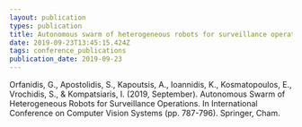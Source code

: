 ```yaml
---
layout: publication
types: publication
title: Autonomous swarm of heterogeneous robots for surveillance operations
date: 2019-09-23T13:45:15.424Z
tags: conference_publications
publication_date: 2019-09-23
---
```

Orfanidis, G., Apostolidis, S., Kapoutsis, A., Ioannidis, K., Kosmatopoulos, E., Vrochidis, S., & Kompatsiaris, I. (2019, September). Autonomous Swarm of Heterogeneous Robots for Surveillance Operations. In International Conference on Computer Vision Systems (pp. 787-796). Springer, Cham.